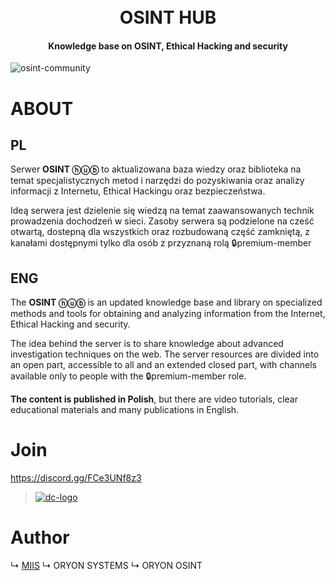 <h1 align="center">
  <br>
  OSINT HUB
  <br>
</h1>

<h4 align="center">Knowledge base on OSINT, Ethical Hacking and security</h4> 

![osint-community](https://i.ibb.co/h1BWQHh/oryon-osint-hub.png)

# ABOUT

## PL

Serwer **OSINT ⓗⓤⓑ** to aktualizowana baza wiedzy oraz biblioteka na temat specjalistycznych metod i narzędzi do pozyskiwania oraz analizy informacji z Internetu, Ethical Hackingu oraz bezpieczeństwa.

Ideą serwera jest dzielenie się wiedzą na temat zaawansowanych technik prowadzenia dochodzeń w sieci. Zasoby serwera są podzielone na cześć otwartą, dostepną dla wszystkich oraz rozbudowaną część zamkniętą, z kanałami dostępnymi tylko dla osób z przyznaną rolą 🔒premium-member

## ENG

The **OSINT ⓗⓤⓑ** is an updated knowledge base and library on specialized methods and tools for obtaining and analyzing information from the Internet, Ethical Hacking and security.

The idea behind the server is to share knowledge about advanced investigation techniques on the web. The server resources are divided into an open part, accessible to all and an extended closed part, with channels available only to people with the 🔒premium-member role.

**The content is published in Polish**, but there are video tutorials, clear educational materials and many publications in English.

# Join

https://discord.gg/FCe3UNf8z3

> [![dc-logo](https://i.ibb.co/GPwN83t/Discord-Logo-Color.png)](https://discord.gg/FCe3UNf8z3)

# Author

↳ [MIIS](http://miis.pl) ↳ ORYON SYSTEMS ↳ ORYON OSINT
